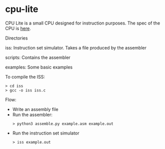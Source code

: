 # cpu-lite
CPU Lite is a small CPU designed for instruction purposes. The spec of the CPU is [here](https://docs.google.com/document/d/1FdNK_6NyDhWIm0i9qcjZsOt_JWX7oAX46fh0V3FiX8I/edit?usp=sharing).

Directories

iss: Instruction set simulator. Takes a file produced by the assembler

scripts: Contains the assembler

examples: Some basic examples

To compile the ISS:

```
> cd iss 
> gcc -o iss iss.c
```

Flow:

- Write an assembly file
- Run the assembler:
  ```
  > python3 assemble.py example.asm example.out
  ```
- Run the instruction set simulator
  ```
  > iss example.out
  ```
